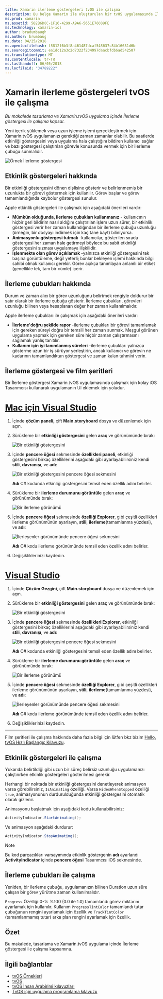 ```yaml
---
title: Xamarin ilerleme göstergeleri tvOS ile çalışma
description: Bu belge Xamarin ile oluşturulan bir tvOS uygulamasında İlerleme göstergesi ile nasıl çalışılacağını açıklar. İlerleme çubukları ve etkinlik göstergeleri açıklanır.
ms.prod: xamarin
ms.assetid: 582B6D0C-1F16-4299-A9A6-5651E76009FE
ms.technology: xamarin-ios
author: bradumbaugh
ms.author: brumbaug
ms.date: 04/25/2018
ms.openlocfilehash: f8812f6b3f8a461487dcaf548637c84b16631d6b
ms.sourcegitcommit: ea1dc12a3c2d7322f234997daacbfdb6ad542507
ms.translationtype: MT
ms.contentlocale: tr-TR
ms.lasthandoff: 06/05/2018
ms.locfileid: "34789222"
---
```

# <a name="working-with-tvos-progress-indicators-in-xamarin"></a>Xamarin ilerleme göstergeleri tvOS ile çalışma

_Bu makalede tasarlama ve Xamarin.tvOS uygulama içinde İlerleme göstergesi ile çalışma kapsar._

Yeni içerik yüklemek veya uzun işleme işlemi gerçekleştirmek için Xamarin.tvOS uygulamanızı gerektiği zaman zamanlar olabilir. Bu saatlerde etkinliği göstergesini veya uygulama hala çalıştığını bildiren kullanıcı sağlar ve bazı göstergesi çalıştırılan görevle konusunda vermek için bir ilerleme çubuğu sunmalıdır.

![Örnek İlerleme göstergesi](progress-indicators-images/intro01.png "örnek İlerleme göstergesi")

## <a name="about-activity-indicators"></a>Etkinlik göstergeleri hakkında

Bir etkinliği göstergesini dönen dişlisine gösterir ve belirlenmemiş bir uzunlukta bir görevi göstermek için kullanılır. Görev başlar ve görev tamamlandığında kaybolur göstergesi sunulur.

Apple etkinlik göstergeleri ile çalışmak için aşağıdaki önerileri vardır:

- **Mümkün olduğunda, ilerleme çubukları kullanmanız** - kullanıcının hiçbir geri bildirim nasıl aldığını çalıştırılan işlem uzun sürer, bir etkinlik göstergesi verir her zaman kullandığından bir ilerleme çubuğu uzunluğu (örneğin, bir dosyayı indirmek için kaç tane bayt) biliniyorsa.
- **Animasyonlu göstergesi tutmak** -kullanıcılar, gösterilen sırada göstergesi her zaman hale getirmeyi böylece bu sabit etkinliği göstergesini sızması uygulamaya ilişkilidir.
- **İşlenmekte olan görev açıklamak** -yalnızca etkinliği göstergesini tek başına görüntüleme, değil yeterli; bunlar bekleyen işlemi hakkında bilgi sahibi olmak kullanıcı gerekir. Görev açıkça tanımlayan anlamlı bir etiket (genellikle tek, tam bir cümle) içerir.

## <a name="about-progress-bars"></a>İlerleme çubukları hakkında

Durum ve zaman alıcı bir görev uzunluğunu belirtmek rengiyle doldurur bir satır olarak bir ilerleme çubuğu gösterir. İlerleme çubukları, görevleri uzunluğu bilinen veya hesaplanan değer her zaman kullanılmalıdır.

Apple ilerleme çubukları ile çalışmak için aşağıdaki önerileri vardır:

- **İlerleme'doğru şekilde rapor** -ilerleme çubukları bir görevi tamamlamak için gereken süreyi doğru bir temsili her zaman sunmak. Meşgul görünen uygulama yapmak için gereken süre hiçbir zaman çalıştırmasını sağlamak yanlış tanıtılır.
- **Kullanım için iyi tanımlanmış süreleri** -ilerleme çubukları yalnızca gösterme uzun bir iş sürüyor yerleştirin, ancak kullanıcı ve görevin ne kadarının tamamlandıktan göstergesi ve zaman kalan tahmini verin.

## <a name="progress-indicators-and-storyboards"></a>İlerleme göstergesi ve film şeritleri

Bir İlerleme göstergesi Xamarin.tvOS uygulamasında çalışmak için kolay iOS Tasarımcısı kullanarak uygulamanın UI eklemek için yoludur.

# <a name="visual-studio-for-mactabvsmac"></a>[Mac için Visual Studio](#tab/vsmac)
    
1. İçinde **çözüm paneli**, çift **Main.storyboard** dosya ve düzenlemek için açın.

2. Sürükleme bir **etkinliği göstergesini** gelen **araç** ve görünümünde bırak: 

    ![Bir etkinliği göstergesini](progress-indicators-images/activity01.png "bir etkinlik göstergesi")

3. İçinde **pencere öğesi** sekmesinde **özellikleri paneli**, etkinliği göstergesini birkaç özelliklerini aşağıdaki gibi ayarlayabilirsiniz kendi **stili**, **davranışı**, ve **adı**: 

    ![Bir etkinliği göstergesini pencere öğesi sekmesini](progress-indicators-images/activity02.png "bir etkinliği göstergesini pencere öğesi sekmesi")
    
    **Adı** C# kodunda etkinliği göstergesini temsil eden özellik adını belirler.

4. Sürükleme bir **ilerleme durumunu görüntüle** gelen **araç** ve görünümünde bırak: 

    ![Bir ilerleme görünümü](progress-indicators-images/activity03.png "ilerleme durumunu görüntüle")

5. İçinde **pencere öğesi** sekmesinde **özelliği Explorer**, gibi çeşitli özellikleri ilerleme görünümünün ayarlayın, **stili**, **ilerleme**(tamamlanma yüzdesi), ve **adı**: 

    ![İlerleyenler görünümünde pencere öğesi sekmesini](progress-indicators-images/activity04.png "ilerleyenler görünümünde pencere öğesi sekmesi")
    
    **Adı** C# kodu ilerleme görünümünde temsil eden özellik adını belirler.

6. Değişikliklerinizi kaydedin.

# <a name="visual-studiotabvswin"></a>[Visual Studio](#tab/vswin)
    
1. İçinde **Çözüm Gezgini**, çift **Main.storyboard** dosya ve düzenlemek için açın.

2. Sürükleme bir **etkinliği göstergesini** gelen **araç** ve görünümünde bırak: 

    ![Bir etkinliği göstergesini](progress-indicators-images/activity01-vs.png
    "bir etkinlik göstergesi")

3. İçinde **pencere öğesi** sekmesinde **özellikleri Explorer**, etkinliği göstergesini birkaç özelliklerini aşağıdaki gibi ayarlayabilirsiniz kendi **stili**, **davranışı**, ve **adı**: 

    ![Bir etkinliği göstergesini pencere öğesi sekmesini](progress-indicators-images/activity02-vs.png "bir etkinliği göstergesini pencere öğesi sekmesi")

    **Adı** C# kodunda etkinliği göstergesini temsil eden özellik adını belirler.

4. Sürükleme bir **ilerleme durumunu görüntüle** gelen **araç** ve görünümünde bırak: 

   ![Bir ilerleme görünümü](progress-indicators-images/activity03-vs.png "ilerleme durumunu görüntüle")

5. İçinde **pencere öğesi** sekmesinde **özelliği Explorer**, gibi çeşitli özellikleri ilerleme görünümünün ayarlayın, **stili**, **ilerleme**(tamamlanma yüzdesi), ve **adı**: 

    ![İlerleyenler görünümünde pencere öğesi sekmesini](progress-indicators-images/activity04-vs.png "ilerleyenler görünümünde pencere öğesi sekmesi")
    
    **Adı** C# kodu ilerleme görünümünde temsil eden özellik adını belirler.

6. Değişikliklerinizi kaydedin.

-----

Film şeritleri ile çalışma hakkında daha fazla bilgi için lütfen bkz bizim [Hello, tvOS Hızlı Başlangıç Kılavuzu](~/ios/tvos/get-started/hello-tvos.md). 

## <a name="working-with-activity-indicators"></a>Etkinlik göstergeleri ile çalışma

Yukarıda belirtildiği gibi uzun bir süreç belirsiz uzunluğu uygulamanızı çalıştırırken etkinlik göstergeleri gösterilmesi gerekir.

Herhangi bir noktada bir etkinliği göstergesini denetleyerek animasyon varsa görebilirsiniz, `IsAnimating` özelliği. Varsa `HidesWhenStopped` özelliği `true`, animasyonunun durdurulduğunda etkinliği göstergesini otomatik olarak gizlenir.

Animasyonu başlatmak için aşağıdaki kodu kullanabilirsiniz: 

```csharp
ActivityIndicator.StartAnimating();
```

Ve animasyon aşağıdaki durdurur:

```csharp
ActivityIndicator.StopAnimating();
```

> [!NOTE]
> Bu kod parçacıkları varsayımında etkinlik göstergenin **adı** ayarlandı **ActivityIndicator** içinde **pencere öğesi** Tasarımcısı iOS sekmesinde.

## <a name="working-with-progress-bars"></a>İlerleme çubukları ile çalışma

Yeniden, bir ilerleme çubuğu, uygulamanızın bilinen Duration uzun süre çalışan bir görev yürütme zaman kullanılmalıdır. 

`Progress` Özelliği 0-% %100 (0.0 ile 1.0) tamamlandı görev miktarını ayarlamak için kullanılır. Kullanım `ProgressTintColor` tamamlandı tutar çubuğunun rengini ayarlamak için özellik ve `TrackTintColor` (tamamlanmamış tutar) arka plan rengini ayarlamak için özellik.

## <a name="summary"></a>Özet

Bu makalede, tasarlama ve Xamarin.tvOS uygulama içinde İlerleme göstergesi ile çalışma kapsamına.

## <a name="related-links"></a>İlgili bağlantılar

- [tvOS Örnekleri](https://developer.xamarin.com/samples/tvos/all/)
- [tvOS](https://developer.apple.com/tvos/)
- [tvOS İnsan Arabirimi kılavuzları](https://developer.apple.com/tvos/human-interface-guidelines/)
- [TvOS için uygulama programlama kılavuzu](https://developer.apple.com/library/prerelease/tvos/documentation/General/Conceptual/AppleTV_PG/)
